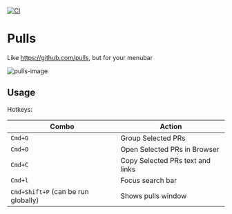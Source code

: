 [![CI](https://github.com/matthewnitschke/pulls/actions/workflows/ci.yml/badge.svg)](https://github.com/matthewnitschke/pulls/actions/workflows/ci.yml)

# Pulls 

Like https://github.com/pulls, but for your menubar

![pulls-image](https://user-images.githubusercontent.com/6363089/144167085-8406e0e6-4f2f-4bac-aca6-7a4c07d188a4.png)

## Usage
Hotkeys:

| Combo | Action |
|-------|--------|
| `Cmd+G` | Group Selected PRs |
| `Cmd+O` | Open Selected PRs in Browser |
| `Cmd+C` | Copy Selected PRs text and links |
| `Cmd+l` | Focus search bar |
| `Cmd+Shift+P` (can be run globally) | Shows pulls window |
